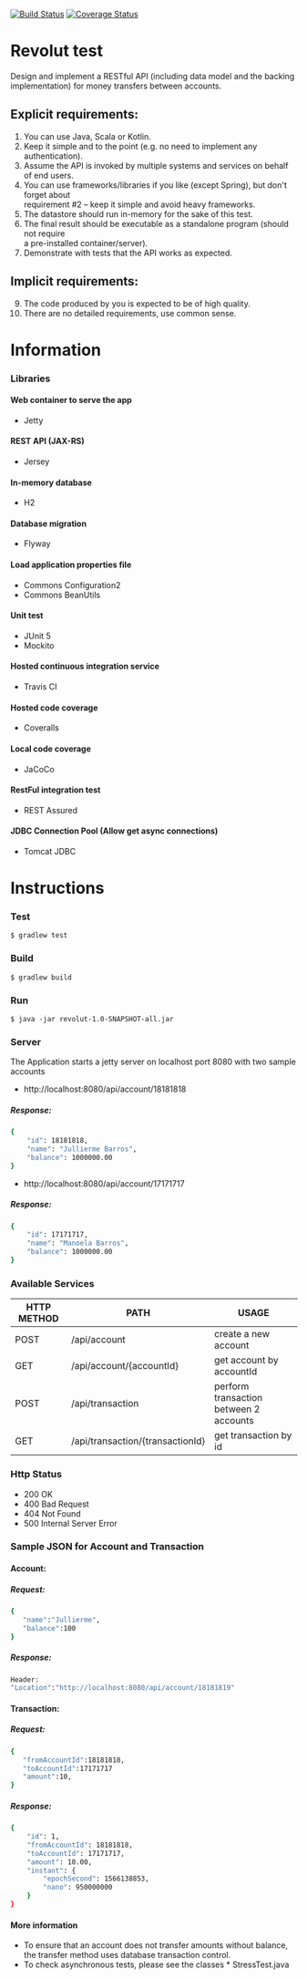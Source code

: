[![Build Status](https://api.travis-ci.com/jullierme/revolut-test.svg?branch=master)](https://travis-ci.org/jullierme/revolut-test)
[![Coverage Status](https://coveralls.io/repos/github/jullierme/revolut-test/badge.svg?branch=master)](https://coveralls.io/github/jullierme/revolut-test?branch=master)

# Revolut test
Design and implement a RESTful API (including data model and the backing implementation)  for money transfers between accounts.  

## Explicit requirements:  

1. You can use Java, Scala or Kotlin.  
2. Keep it simple and to the point (e.g. no need to implement any authentication).  
3. Assume the API is invoked by multiple systems and services on behalf of end users.  
4. You can use frameworks/libraries if you like (except Spring), but don't forget about  
requirement #2 – keep it simple and avoid heavy frameworks.  
5. The datastore should run in-memory for the sake of this test.  
6. The final result should be executable as a standalone program (should not require  
a pre-installed container/server).  
7. Demonstrate with tests that the API works as expected.  

## Implicit requirements:  
9. The code produced by you is expected to be of high quality.  
10. There are no detailed requirements, use common sense.


# Information

### Libraries

#### Web container to serve the app 

   - Jetty

#### REST API (JAX-RS)
   
   - Jersey 
   
#### In-memory database 

   - H2
   
#### Database migration 
   
   - Flyway
 
#### Load application properties file

   - Commons Configuration2
   - Commons BeanUtils

#### Unit test

   - JUnit 5
   - Mockito
   
#### Hosted continuous integration service

   - Travis CI
   
#### Hosted code coverage

   - Coveralls
    
#### Local code coverage 

   - JaCoCo
  
#### RestFul integration test
 
   - REST Assured
      
#### JDBC Connection Pool (Allow get async connections)

   - Tomcat JDBC
         
# Instructions

### Test

    $ gradlew test
    
### Build

    $ gradlew build

### Run

    $ java -jar revolut-1.0-SNAPSHOT-all.jar
    
    
### Server
   
   The Application starts a jetty server on localhost port 8080 with two sample accounts 
   
- http://localhost:8080/api/account/18181818
##### Response:
```sh
{
    "id": 18181818,
    "name": "Jullierme Barros",
    "balance": 1000000.00
} 
```
- http://localhost:8080/api/account/17171717
##### Response:
```sh
{
    "id": 17171717,
    "name": "Manoela Barros",
    "balance": 1000000.00
} 
```

### Available Services

| HTTP METHOD | PATH | USAGE |
| -----------| ------ | ------ |
| POST | /api/account | create a new account
| GET | /api/account/{accountId} | get account by accountId | 
| POST | /api/transaction | perform transaction between 2 accounts | 
| GET | /api/transaction/{transactionId} | get transaction by id | 
 
### Http Status
- 200 OK
- 400 Bad Request 
- 404 Not Found
- 500 Internal Server Error 

### Sample JSON for Account and Transaction
#### Account:
##### Request: 
```sh
{  
   "name":"Jullierme",
   "balance":100
} 
```
##### Response:
```sh
Header:
"Location":"http://localhost:8080/api/account/18181819"
```

#### Transaction:
##### Request:
```sh
{  
   "fromAccountId":18181818,
   "toAccountId":17171717
   "amount":10,
}
```

##### Response:
```sh
{
    "id": 1,
    "fromAccountId": 18181818,
    "toAccountId": 17171717,
    "amount": 10.00,
    "instant": {
        "epochSecond": 1566138853,
        "nano": 950000000
    }
}
```

#### More information

 - To ensure that an account does not transfer amounts without balance, the transfer method uses database transaction control.  
 - To check asynchronous tests, please see the classes * StressTest.java

